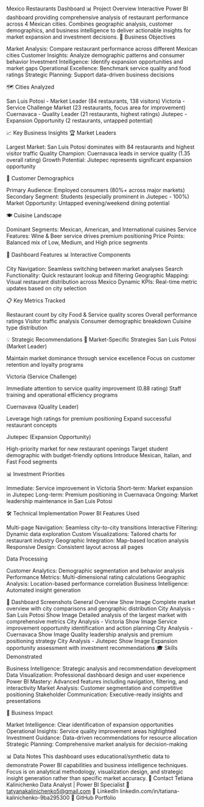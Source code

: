 Mexico Restaurants Dashboard
📊 Project Overview
Interactive Power BI dashboard providing comprehensive analysis of restaurant performance across 4 Mexican cities. Combines geographic analysis, customer demographics, and business intelligence to deliver actionable insights for market expansion and investment decisions.
🎯 Business Objectives

Market Analysis: Compare restaurant performance across different Mexican cities
Customer Insights: Analyze demographic patterns and consumer behavior
Investment Intelligence: Identify expansion opportunities and market gaps
Operational Excellence: Benchmark service quality and food ratings
Strategic Planning: Support data-driven business decisions

🗺️ Cities Analyzed

San Luis Potosi - Market Leader (84 restaurants, 138 visitors)
Victoria - Service Challenge Market (23 restaurants, focus area for improvement)
Cuernavaca - Quality Leader (21 restaurants, highest ratings)
Jiutepec - Expansion Opportunity (2 restaurants, untapped potential)

📈 Key Business Insights
🏆 Market Leaders

Largest Market: San Luis Potosi dominates with 84 restaurants and highest visitor traffic
Quality Champion: Cuernavaca leads in service quality (1.35 overall rating)
Growth Potential: Jiutepec represents significant expansion opportunity

👥 Customer Demographics

Primary Audience: Employed consumers (80%+ across major markets)
Secondary Segment: Students (especially prominent in Jiutepec - 100%)
Market Opportunity: Untapped evening/weekend dining potential

🍽️ Cuisine Landscape

Dominant Segments: Mexican, American, and International cuisines
Service Features: Wine & Beer service drives premium positioning
Price Points: Balanced mix of Low, Medium, and High price segments

🎨 Dashboard Features
📊 Interactive Components

City Navigation: Seamless switching between market analyses
Search Functionality: Quick restaurant lookup and filtering
Geographic Mapping: Visual restaurant distribution across Mexico
Dynamic KPIs: Real-time metric updates based on city selection

📋 Key Metrics Tracked

Restaurant count by city
Food & Service quality scores
Overall performance ratings
Visitor traffic analysis
Consumer demographic breakdown
Cuisine type distribution

💡 Strategic Recommendations
🎯 Market-Specific Strategies
San Luis Potosi (Market Leader)

Maintain market dominance through service excellence
Focus on customer retention and loyalty programs

Victoria (Service Challenge)

Immediate attention to service quality improvement (0.88 rating)
Staff training and operational efficiency programs

Cuernavava (Quality Leader)

Leverage high ratings for premium positioning
Expand successful restaurant concepts

Jiutepec (Expansion Opportunity)

High-priority market for new restaurant openings
Target student demographic with budget-friendly options
Introduce Mexican, Italian, and Fast Food segments

📊 Investment Priorities

Immediate: Service improvement in Victoria
Short-term: Market expansion in Jiutepec
Long-term: Premium positioning in Cuernavaca
Ongoing: Market leadership maintenance in San Luis Potosi

🛠️ Technical Implementation
Power BI Features Used

Multi-page Navigation: Seamless city-to-city transitions
Interactive Filtering: Dynamic data exploration
Custom Visualizations: Tailored charts for restaurant industry
Geographic Integration: Map-based location analysis
Responsive Design: Consistent layout across all pages

Data Processing

Customer Analytics: Demographic segmentation and behavior analysis
Performance Metrics: Multi-dimensional rating calculations
Geographic Analysis: Location-based performance correlation
Business Intelligence: Automated insight generation

📸 Dashboard Screenshots
General Overview
Show Image
Complete market overview with city comparisons and geographic distribution
City Analysis - San Luis Potosi
Show Image
Detailed analysis of the largest market with comprehensive metrics
City Analysis - Victoria
Show Image
Service improvement opportunity identification and action planning
City Analysis - Cuernavaca
Show Image
Quality leadership analysis and premium positioning strategy
City Analysis - Jiutepec
Show Image
Expansion opportunity assessment with investment recommendations
🎓 Skills Demonstrated

Business Intelligence: Strategic analysis and recommendation development
Data Visualization: Professional dashboard design and user experience
Power BI Mastery: Advanced features including navigation, filtering, and interactivity
Market Analysis: Customer segmentation and competitive positioning
Stakeholder Communication: Executive-ready insights and presentations

🚀 Business Impact

Market Intelligence: Clear identification of expansion opportunities
Operational Insights: Service quality improvement areas highlighted
Investment Guidance: Data-driven recommendations for resource allocation
Strategic Planning: Comprehensive market analysis for decision-making

📊 Data Notes
This dashboard uses educational/synthetic data to demonstrate Power BI capabilities and business intelligence techniques. Focus is on analytical methodology, visualization design, and strategic insight generation rather than specific market accuracy.
📧 Contact
Tetiana Kalinichenko
Data Analyst | Power BI Specialist
📧 tatyanakalinichenko5@gmail.com
🔗 LinkedIn  linkedin.com/in/tatiana-kalinichenko-9ba295300
💼 GitHub Portfolio
